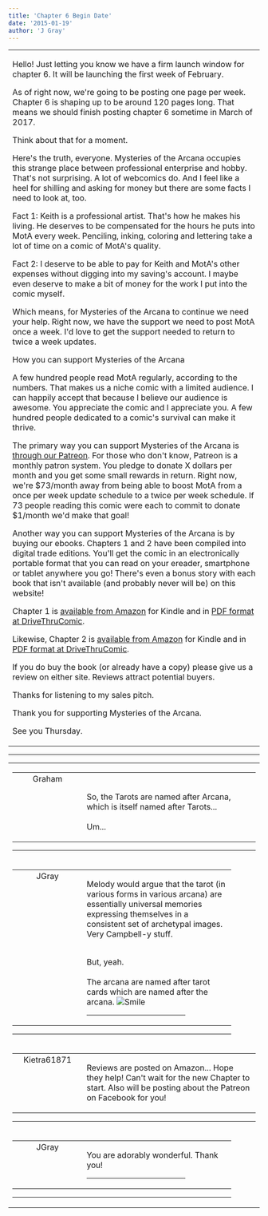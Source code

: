 ```yaml
---
title: 'Chapter 6 Begin Date'
date: '2015-01-19'
author: 'J Gray'
---
```


<div>
<!-- Main content here -->
<table border="0" class="post"><tbody><tr><td>
   
   <div class="post_body">
       <p>Hello! Just letting you know we have a firm launch window for chapter 6. It will be launching the first week of February.</p><p>As of right now, we're going to be posting one page per week. Chapter 6 is shaping up to be around 120 pages long. That means we should finish posting chapter 6 sometime in March of 2017.</p><p>Think about that for a moment.</p><p>Here's the truth, everyone. Mysteries of the Arcana occupies this strange place between professional enterprise and hobby. That's not surprising. A lot of webcomics do. And I feel like a heel for shilling and asking for money but there are some facts I need to look at, too.</p><p>Fact 1: Keith is a professional artist. That's how he makes his living. He deserves to be compensated for the hours he puts into MotA every week. Penciling, inking, coloring and lettering take a lot of time on a comic of MotA's quality.</p><p>Fact 2: I deserve to be able to pay for Keith and MotA's other expenses without digging into my saving's account. I maybe even deserve to make a bit of money for the work I put into the comic myself.</p><p>Which means, for Mysteries of the Arcana to continue we need your help. Right now, we have the support we need to post MotA once a week. I'd love to get the support needed to return to twice a week updates.</p><p>How you can support Mysteries of the Arcana</p><p>A few hundred people read MotA regularly, according to the numbers. That makes us a niche comic with a limited audience. I can happily accept that because I believe our audience is awesome. You appreciate the comic and I appreciate you. A few hundred people dedicated to a comic's survival can make it thrive. </p><p>The primary way you can support Mysteries of the Arcana is <a href="https://www.patreon.com/user?u=452395" target="_blank">through our Patreon</a>. For those who don't know, Patreon is a monthly patron system. You pledge to donate X dollars per month and you get some small rewards in return. Right now, we're $73/month away from being able to boost MotA from a once per week update schedule to a twice per week schedule. If 73 people reading this comic were each to commit to donate $1/month we'd make that goal!</p><p>Another way you can support Mysteries of the Arcana is by buying our ebooks. Chapters 1 and 2 have been compiled into digital trade editions. You'll get the comic in an electronically portable format that you can read on your ereader, smartphone or tablet anywhere you go! There's even a bonus story with each book that isn't available (and probably never will be) on this website!</p><p>Chapter 1 is <a href="http://amzn.com/B00S7LB620" target="_blank">available from Amazon</a> for Kindle and in <a href="http://comics.drivethrustuff.com/product/142753/Mysteries-of-the-Arcana-Chapter-1-More-Heavens-and-Earths" target="_blank">PDF format at DriveThruComic</a>.</p><p>Likewise, Chapter 2 is <a href="http://amzn.com/B00S6ZTYDA" target="_blank">available from Amazon</a> for Kindle and in <a href="http://comics.drivethrustuff.com/product/142754/Mysteries-of-the-Arcana-Chapter-2-All-the-Way-Down" target="_blank">PDF format at DriveThruComic</a>.</p><p>If you do buy the book (or already have a copy) please give us a review on either site. Reviews attract potential buyers. </p><p>Thanks for listening to my sales pitch.</p><p>Thank you for supporting Mysteries of the Arcana.</p><p>See you Thursday.</p>
   </div>
   </td></tr>
   </tbody></table><hr><table style="width:100%; border:0;" class="comment_table"><tbody><tr><td width="100%"><a name=""> </a><div style="width:100%;" class="comment"><table border="0" width="100%"><tbody><tr><td align="center" valign="top" width="125">
<span class="comment_title"><center>Graham<br></center><a name="1938">&nbsp;</a></span><br>
<center><img src="https://www.gravatar.com/avatar.php?gravatar_id=4f30849c0c14ec9b4398301f002a28db&amp;default=http%3A%2F%2Fmysteriesofthearcana.com%2Ftemplates%2Fmain%2Fimages%2Favatar.gif&amp;size=80&amp;rating=g" border="0" alt=""></center>
</td>
<td valign="top">


<p class="comment_text"> </p><p class="comment_text"><br> So, the Tarots are named after Arcana, which is itself named after Tarots...<br><br>Um...<br></p>
 

</td></tr></tbody></table>
<hr></div></td></tr><tr><td width="100%"><a name=""> </a><div style="width:90%;" class="comment2"><table border="0" width="100%"><tbody><tr><td align="center" valign="top" width="125">
<span class="comment_title"><center>JGray</center><a name="1940">&nbsp;</a></span><br>
<center><img src="https://www.gravatar.com/avatar.php?gravatar_id=3de6483cf7ef4947f33483faa590f1a0&amp;default=http%3A%2F%2Fmysteriesofthearcana.com%2Ftemplates%2Fmain%2Fimages%2Favatar.gif&amp;size=100&amp;rating=g" border="0" alt=""></center>
</td>
<td valign="top">


<p class="comment_text"> </p><p class="comment_text">Melody would argue that the tarot (in various forms in various arcana) are essentially universal memories expressing themselves in a consistent set of archetypal images. Very Campbell-y stuff.&nbsp;</p><div><br></div><div>But, yeah.</div><div><br></div><div>The arcana are named after tarot cards which are named after the arcana. <img src="/smilies/smile.gif" alt="Smile" border="0"></div>
 <hr width="70%">

</td></tr></tbody></table>
<hr></div></td></tr><tr><td width="100%"><a name=""> </a><div style="width:100%;" class="comment"><table border="0" width="100%"><tbody><tr><td align="center" valign="top" width="125">
<span class="comment_title"><center>Kietra61871</center><a name="1939">&nbsp;</a></span><br>
<center><img src="/image.php?type=ava&amp;i=spacer.gif" border="0" alt=""></center>
</td>
<td valign="top">


<p class="comment_text"> </p><p class="comment_text">Reviews are posted on Amazon... Hope they help! Can't wait for the new Chapter to start. Also will be posting about the Patreon on Facebook for you!</p>
 

</td></tr></tbody></table>
<hr></div></td></tr><tr><td width="100%"><a name=""> </a><div style="width:90%;" class="comment2"><table border="0" width="100%"><tbody><tr><td align="center" valign="top" width="125">
<span class="comment_title"><center>JGray</center><a name="1941">&nbsp;</a></span><br>
<center><img src="https://www.gravatar.com/avatar.php?gravatar_id=3de6483cf7ef4947f33483faa590f1a0&amp;default=http%3A%2F%2Fmysteriesofthearcana.com%2Ftemplates%2Fmain%2Fimages%2Favatar.gif&amp;size=100&amp;rating=g" border="0" alt=""></center>
</td>
<td valign="top">


<p class="comment_text"> </p><p class="comment_text">You are adorably wonderful. Thank you!</p>
 <hr width="70%">

</td></tr></tbody></table>
<hr></div></td></tr></tbody></table>
<!-- End main content -->
              </div>
